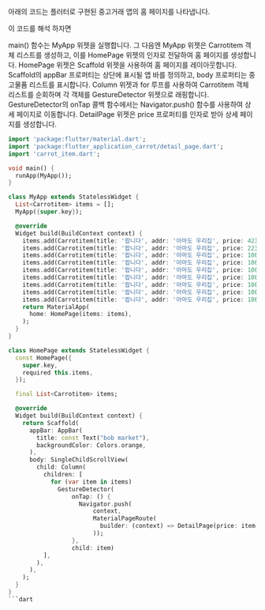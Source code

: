 아래의  코드는 플러터로 구현된 중고거래 앱의 홈 페이지를 나타냅니다.

이 코드를 해석 하자면

main() 함수는 MyApp 위젯을 실행합니다. 그 다음엔
MyApp 위젯은 Carrotitem 객체 리스트를 생성하고, 이를 HomePage 위젯의 인자로 전달하여 홈 페이지를 생성합니다.
HomePage 위젯은 Scaffold 위젯을 사용하여 홈 페이지를 레이아웃합니다.
Scaffold의 appBar 프로퍼티는 상단에 표시될 앱 바를 정의하고, body 프로퍼티는 중고물품 리스트를 표시합니다.
Column 위젯과 for 루프를 사용하여 Carrotitem 객체 리스트를 순회하며 각 객체를 GestureDetector 위젯으로 래핑합니다.
GestureDetector의 onTap 콜백 함수에서는 Navigator.push() 함수를 사용하여 상세 페이지로 이동합니다.
DetailPage 위젯은 price 프로퍼티를 인자로 받아 상세 페이지를 생성합니다.

```dart
import 'package:flutter/material.dart';
import 'package:flutter_application_carrot/detail_page.dart';
import 'carrot_item.dart';

void main() {
  runApp(MyApp());
}

class MyApp extends StatelessWidget {
  List<Carrotitem> items = [];
  MyApp({super.key});

  @override
  Widget build(BuildContext context) {
    items.add(Carrotitem(title: '팝니다', addr: '아마도 우리집', price: 423000));
    items.add(Carrotitem(title: '팝니다', addr: '아마도 우리집', price: 22323));
    items.add(Carrotitem(title: '팝니다', addr: '아마도 우리집', price: 1003230));
    items.add(Carrotitem(title: '팝니다', addr: '아마도 우리집', price: 10013210));
    items.add(Carrotitem(title: '팝니다', addr: '아마도 우리집', price: 1004240));
    items.add(Carrotitem(title: '팝니다', addr: '아마도 우리집', price: 100231230));
    items.add(Carrotitem(title: '팝니다', addr: '아마도 우리집', price: 1000));
    items.add(Carrotitem(title: '팝니다', addr: '아마도 우리집', price: 1000));
    items.add(Carrotitem(title: '팝니다', addr: '아마도 우리집', price: 1000));
    return MaterialApp(
      home: HomePage(items: items),
    );
  }
}

class HomePage extends StatelessWidget {
  const HomePage({
    super.key,
    required this.items,
  });

  final List<Carrotitem> items;

  @override
  Widget build(BuildContext context) {
    return Scaffold(
      appBar: AppBar(
        title: const Text("bob market"),
        backgroundColor: Colors.orange,
      ),
      body: SingleChildScrollView(
        child: Column(
          children: [
            for (var item in items)
              GestureDetector(
                  onTap: () {
                    Navigator.push(
                        context,
                        MaterialPageRoute(
                          builder: (context) => DetailPage(price: item.price),
                        ));
                  },
                  child: item)
          ],
        ),
      ),
    );
  }
}
```dart
